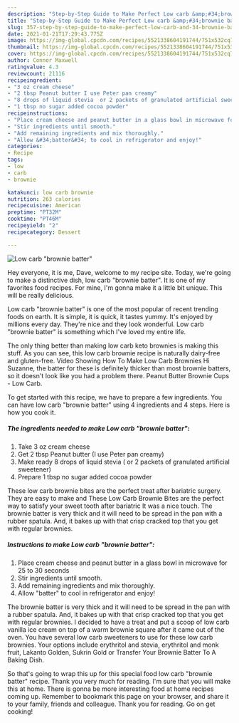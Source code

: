 ```yaml
---
description: "Step-by-Step Guide to Make Perfect Low carb &amp;#34;brownie batter&amp;#34;"
title: "Step-by-Step Guide to Make Perfect Low carb &amp;#34;brownie batter&amp;#34;"
slug: 357-step-by-step-guide-to-make-perfect-low-carb-and-34-brownie-batter-and-34
date: 2021-01-21T17:29:43.775Z
image: https://img-global.cpcdn.com/recipes/5521338604191744/751x532cq70/low-carb-brownie-batter-recipe-main-photo.jpg
thumbnail: https://img-global.cpcdn.com/recipes/5521338604191744/751x532cq70/low-carb-brownie-batter-recipe-main-photo.jpg
cover: https://img-global.cpcdn.com/recipes/5521338604191744/751x532cq70/low-carb-brownie-batter-recipe-main-photo.jpg
author: Connor Maxwell
ratingvalue: 4.3
reviewcount: 21116
recipeingredient:
- "3 oz cream cheese"
- "2 tbsp Peanut butter I use Peter pan creamy"
- "8 drops of liquid stevia  or 2 packets of granulated artificial sweetener"
- "1 tbsp no sugar added cocoa powder"
recipeinstructions:
- "Place cream cheese and peanut butter in a glass bowl in microwave for 25 to 30 seconds"
- "Stir ingredients until smooth."
- "Add remaining ingredients and mix thoroughly."
- "Allow &#34;batter&#34; to cool in refrigerator and enjoy!"
categories:
- Recipe
tags:
- low
- carb
- brownie

katakunci: low carb brownie 
nutrition: 263 calories
recipecuisine: American
preptime: "PT32M"
cooktime: "PT46M"
recipeyield: "2"
recipecategory: Dessert

---
```



![Low carb &#34;brownie batter&#34;](https://img-global.cpcdn.com/recipes/5521338604191744/751x532cq70/low-carb-brownie-batter-recipe-main-photo.jpg)

Hey everyone, it is me, Dave, welcome to my recipe site. Today, we're going to make a distinctive dish, low carb &#34;brownie batter&#34;. It is one of my favorites food recipes. For mine, I'm gonna make it a little bit unique. This will be really delicious.

Low carb &#34;brownie batter&#34; is one of the most popular of recent trending foods on earth. It is simple, it is quick, it tastes yummy. It's enjoyed by millions every day. They're nice and they look wonderful. Low carb &#34;brownie batter&#34; is something which I've loved my entire life.

The only thing better than making low carb keto brownies is making this stuff. As you can see, this low carb brownie recipe is naturally dairy-free and gluten-free. Video Showing How To Make Low Carb Brownies Hi Suzanne, the batter for these is definitely thicker than most brownie batters, so it doesn&#39;t look like you had a problem there. Peanut Butter Brownie Cups - Low Carb.


To get started with this recipe, we have to prepare a few ingredients. You can have low carb &#34;brownie batter&#34; using 4 ingredients and 4 steps. Here is how you cook it.

<!--inarticleads1-->

##### The ingredients needed to make Low carb &#34;brownie batter&#34;:

1. Take 3 oz cream cheese
1. Get 2 tbsp Peanut butter (I use Peter pan creamy)
1. Make ready 8 drops of liquid stevia ( or 2 packets of granulated artificial sweetener)
1. Prepare 1 tbsp no sugar added cocoa powder


These low carb brownie bites are the perfect treat after bariatric surgery. They are easy to make and These Low Carb Brownie Bites are the perfect way to satisfy your sweet tooth after bariatric It was a nice touch. The brownie batter is very thick and it will need to be spread in the pan with a rubber spatula. And, it bakes up with that crisp cracked top that you get with regular brownies. 

<!--inarticleads2-->

##### Instructions to make Low carb &#34;brownie batter&#34;:

1. Place cream cheese and peanut butter in a glass bowl in microwave for 25 to 30 seconds
1. Stir ingredients until smooth.
1. Add remaining ingredients and mix thoroughly.
1. Allow &#34;batter&#34; to cool in refrigerator and enjoy!


The brownie batter is very thick and it will need to be spread in the pan with a rubber spatula. And, it bakes up with that crisp cracked top that you get with regular brownies. I decided to have a treat and put a scoop of low carb vanilla ice cream on top of a warm brownie square after it came out of the oven. You have several low carb sweeteners to use for these low carb brownies. Your options include erythritol and stevia, erythritol and monk fruit, Lakanto Golden, Sukrin Gold or Transfer Your Brownie Batter To A Baking Dish. 

So that's going to wrap this up for this special food low carb &#34;brownie batter&#34; recipe. Thank you very much for reading. I'm sure that you will make this at home. There is gonna be more interesting food at home recipes coming up. Remember to bookmark this page on your browser, and share it to your family, friends and colleague. Thank you for reading. Go on get cooking!
